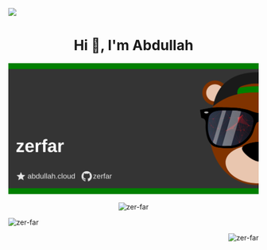 ![](https://hit.yhype.me/github/profile?user_id=73560425)
<h1 align="center">Hi 👋, I'm Abdullah</h1>

![Assett](asset.png "Asset")

<p align="center"> <img src="https://komarev.com/ghpvc/?username=zer-far&label=Profile%20views&color=0e75b6&style=flat" alt="zer-far" /> </p>

<p>&nbsp;<img align="left" src="https://github-readme-stats.vercel.app/api?username=zer-far&show_icons=true&locale=en" alt="zer-far" /></p>

<p><img align="right" src="https://github-readme-streak-stats.herokuapp.com/?user=zer-far&" alt="zer-far" /></p>
